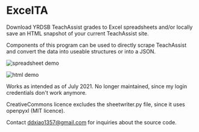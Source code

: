 # ExcelTA
Download YRDSB TeachAssist grades to Excel spreadsheets and/or locally save an HTML snapshot of your current TeachAssist site.

Components of this program can be used to directly scrape TeachAssist and convert the data into useable structures or into a JSON.

![spreadsheet demo](https://media3.giphy.com/media/VXNE38V0c2rCAeiBWr/giphy.gif?cid=790b761142481bc74e68ae4ecab3b1a9cad5acf975a75dcf&rid=giphy.gif&ct=g)

![html demo](https://media4.giphy.com/media/S13UK9rx6GJ42coD5M/giphy.gif?cid=790b7611ed7e39c4c654ea3a8694691a4e4fb62d0dd5cbe5&rid=giphy.gif&ct=g)

Works as intended as of July 2021. No longer maintained, since my login credentials don't work anymore.


CreativeCommons licence excludes the sheetwriter.py file, since it uses openpyxl (MIT licence).

Contact ddxiao1357@gmail.com for inquiries about the source code.
